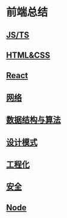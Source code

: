 # 前端总结

## [JS/TS](./JS.md)

## [HTML&CSS](./CSS.md)

## [React](./React.md)

## [网络](./Network.md)

## [数据结构与算法](./DataStructure.md)

## [设计模式](./DesignPatterns.md)

## [工程化](./Engineer.md)

## [安全](./Security.md)

## [Node](./Node.md)
